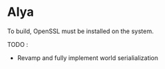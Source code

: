 # Alya

To build, OpenSSL must be installed on the system.

TODO :
- Revamp and fully implement world serialialization